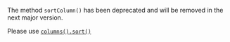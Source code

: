 The method `sortColumn()` has been deprecated and will be removed in the next major version.

Please use [`columns().sort()`](https://github.com/Mobius1/Vanilla-DataTables/wiki/columns())
